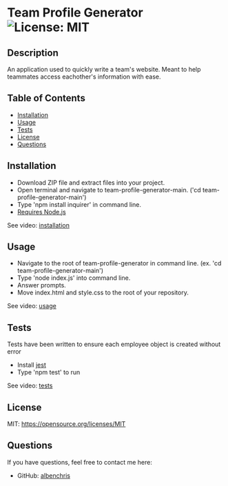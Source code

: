 # Team Profile Generator ![License: MIT](https://img.shields.io/badge/License-MIT-yellow.svg)

## Description
An application used to quickly write a team's website. Meant to help teammates access eachother's information with ease.

## Table of Contents
* [Installation](#installation)
* [Usage](#usage)
* [Tests](#tests)
* [License](#license)
* [Questions](#questions)


## Installation
* Download ZIP file and extract files into your project.
* Open terminal and navigate to team-profile-generator-main. ('cd team-profile-generator-main') 
* Type 'npm install inquirer' in command line.
* [Requires Node.js](https://nodejs.org/en/)

See video:
[installation](https://drive.google.com/file/d/1nPfvVAWPsyPralvrc8PXCgfqf2WMFRgX/view)

## Usage
* Navigate to the root of team-profile-generator in command line. (ex. 'cd team-profile-generator-main')
* Type 'node index.js' into command line.
* Answer prompts.
* Move index.html and style.css to the root of your repository.

See video:
[usage]()

## Tests
Tests have been written to ensure each employee object is created without error
* Install [jest](https://jestjs.io/docs/en/getting-started)
* Type 'npm test' to run

See video:
[tests]()

## License
MIT: https://opensource.org/licenses/MIT

## Questions
If you have questions, feel free to contact me here:
* GitHub: [albenchris](https://github.com/albenchris)


